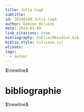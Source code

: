 ```yaml
---
title: Julia Cagé
subtitle: 
id: 20240109_Julia Cagé
author: Damien Belvèze
date: 2024-01-09
link_citations: true
bibliography: biblio/Obsidian.bib
biblio_style: csl\ieee.csl
aliases: 
tags:
  - auteur
---
```




$\newline$
# bibliographie
$\newline$






